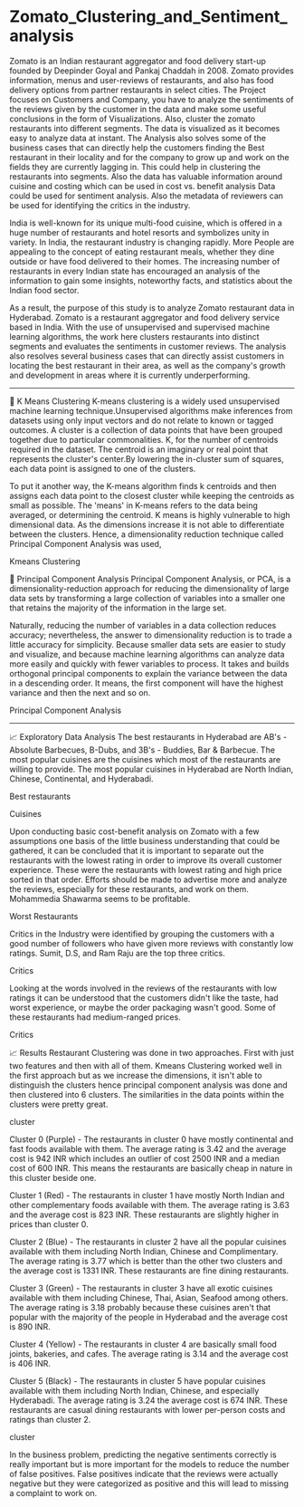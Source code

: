 # Zomato_Clustering_and_Sentiment_analysis
Zomato is an Indian restaurant aggregator and food delivery start-up founded by Deepinder Goyal and Pankaj Chaddah in 2008. Zomato provides information, menus and user-reviews of restaurants, and also has food delivery options from partner restaurants in select cities. The Project focuses on Customers and Company, you have to analyze the sentiments of the reviews given by the customer in the data and make some useful conclusions in the form of Visualizations. Also, cluster the zomato restaurants into different segments. The data is visualized as it becomes easy to analyze data at instant. The Analysis also solves some of the business cases that can directly help the customers finding the Best restaurant in their locality and for the company to grow up and work on the fields they are currently lagging in. This could help in clustering the restaurants into segments. Also the data has valuable information around cuisine and costing which can be used in cost vs. benefit analysis Data could be used for sentiment analysis. Also the metadata of reviewers can be used for identifying the critics in the industry.

India is well-known for its unique multi-food cuisine, which is offered in a huge number of restaurants and hotel resorts and symbolizes unity in variety. In India, the restaurant industry is changing rapidly. More People are appealing to the concept of eating restaurant meals, whether they dine outside or have food delivered to their homes. The increasing number of restaurants in every Indian state has encouraged an analysis of the information to gain some insights, noteworthy facts, and statistics about the Indian food sector.

As a result, the purpose of this study is to analyze Zomato restaurant data in Hyderabad. Zomato is a restaurant aggregator and food delivery service based in India. With the use of unsupervised and supervised machine learning algorithms, the work here clusters restaurants into distinct segments and evaluates the sentiments in customer reviews. The analysis also resolves several business cases that can directly assist customers in locating the best restaurant in their area, as well as the company's growth and development in areas where it is currently underperforming.

-----------------------------------------------------

📖 K Means Clustering
K-means clustering is a widely used unsupervised machine learning technique.Unsupervised algorithms make inferences from datasets using only input vectors and do not relate to known or tagged outcomes. A cluster is a collection of data points that have been grouped together due to particular commonalities. K, for the number of centroids required in the dataset. The centroid is an imaginary or real point that represents the cluster's center.By lowering the in-cluster sum of squares, each data point is assigned to one of the clusters.

To put it another way, the K-means algorithm finds k centroids and then assigns each data point to the closest cluster while keeping the centroids as small as possible. The 'means' in K-means refers to the data being averaged, or determining the centroid. K means is highly vulnerable to high dimensional data. As the dimensions increase it is not able to differentiate between the clusters. Hence, a dimensionality reduction technique called Principal Component Analysis was used,

Kmeans Clustering

📖 Principal Component Analysis 
Principal Component Analysis, or PCA, is a dimensionality-reduction approach for reducing the dimensionality of large data sets by transforming a large collection of variables into a smaller one that retains the majority of the information in the large set.

Naturally, reducing the number of variables in a data collection reduces accuracy; nevertheless, the answer to dimensionality reduction is to trade a little accuracy for simplicity. Because smaller data sets are easier to study and visualize, and because machine learning algorithms can analyze data more easily and quickly with fewer variables to process. It takes and builds orthogonal principal components to explain the variance between the data in a descending order. It means, the first component will have the highest variance and then the next and so on.

Principal Component Analysis

-----------------------------------------------------

📈 Exploratory Data Analysis
The best restaurants in Hyderabad are AB's - Absolute Barbecues, B-Dubs, and 3B's - Buddies, Bar & Barbecue. The most popular cuisines are the cuisines which most of the restaurants are willing to provide. The most popular cuisines in Hyderabad are North Indian, Chinese, Continental, and Hyderabadi.

Best restaurants

Cuisines

Upon conducting basic cost-benefit analysis on Zomato with a few assumptions one basis of the little business understanding that could be gathered, it can be concluded that it is important to separate out the restaurants with the lowest rating in order to improve its overall customer experience. These were the restaurants with lowest rating and high price sorted in that order. Efforts should be made to advertise more and analyze the reviews, especially for these restaurants, and work on them. Mohammedia Shawarma seems to be profitable.

Worst Restaurants

Critics in the Industry were identified by grouping the customers with a good number of followers who have given more reviews with constantly low ratings. Sumit, D.S, and Ram Raju are the top three critics.

Critics

Looking at the words involved in the reviews of the restaurants with low ratings it can be understood that the customers didn't like the taste, had worst experience, or maybe the order packaging wasn't good. Some of these restaurants had medium-ranged prices.

Critics

📈 Results
Restaurant Clustering was done in two approaches. First with just two features and then with all of them. Kmeans Clustering worked well in the first approach but as we increase the dimensions, it isn't able to distinguish the clusters hence principal component analysis was done and then clustered into 6 clusters. The similarities in the data points within the clusters were pretty great.

cluster

Cluster 0 (Purple) - The restaurants in cluster 0 have mostly continental and fast foods available with them. The average rating is 3.42 and the average cost is 942 INR which includes an outlier of cost 2500 INR and a median cost of 600 INR. This means the restaurants are basically cheap in nature in this cluster beside one.

Cluster 1 (Red) - The restaurants in cluster 1 have mostly North Indian and other complementary foods available with them. The average rating is 3.63 and the average cost is 823 INR. These restaurants are slightly higher in prices than cluster 0.

Cluster 2 (Blue) - The restaurants in cluster 2 have all the popular cuisines available with them including North Indian, Chinese and Complimentary. The average rating is 3.77 which is better than the other two clusters and the average cost is 1331 INR. These restaurants are fine dining restaurants.

Cluster 3 (Green) - The restaurants in cluster 3 have all exotic cuisines available with them including Chinese, Thai, Asian, Seafood among others. The average rating is 3.18 probably because these cuisines aren't that popular with the majority of the people in Hyderabad and the average cost is 890 INR.

Cluster 4 (Yellow) - The restaurants in cluster 4 are basically small food joints, bakeries, and cafes. The average rating is 3.14 and the average cost is 406 INR.

Cluster 5 (Black) - The restaurants in cluster 5 have popular cuisines available with them including North Indian, Chinese, and especially Hyderabadi. The average rating is 3.24 the average cost is 674 INR. These restaurants are casual dining restaurants with lower per-person costs and ratings than cluster 2.

cluster

In the business problem, predicting the negative sentiments correctly is really important but is more important for the models to reduce the number of false positives. False positives indicate that the reviews were actually negative but they were categorized as positive and this will lead to missing a complaint to work on.
